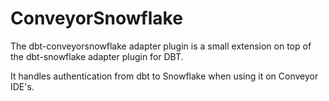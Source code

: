 # ConveyorSnowflake

The dbt-conveyorsnowflake adapter plugin is a small extension on top of the dbt-snowflake adapter plugin for DBT.

It handles authentication from dbt to Snowflake when using it on Conveyor IDE's.


